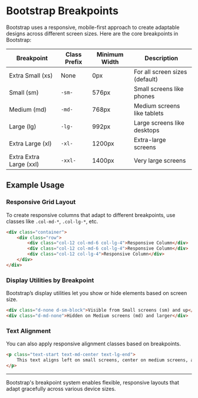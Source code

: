 # Bootstrap Breakpoints

Bootstrap uses a responsive, mobile-first approach to create adaptable designs across different screen sizes. Here are the core breakpoints in Bootstrap:

| Breakpoint | Class Prefix | Minimum Width | Description                     |
|------------|--------------|---------------|---------------------------------|
| Extra Small (xs) | None        | 0px           | For all screen sizes (default)  |
| Small (sm)       | `-sm-`      | 576px         | Small screens like phones       |
| Medium (md)      | `-md-`      | 768px         | Medium screens like tablets     |
| Large (lg)       | `-lg-`      | 992px         | Large screens like desktops     |
| Extra Large (xl) | `-xl-`      | 1200px        | Extra-large screens             |
| Extra Extra Large (xxl) | `-xxl-` | 1400px    | Very large screens              |

## Example Usage

### Responsive Grid Layout

To create responsive columns that adapt to different breakpoints, use classes like `.col-md-*`, `.col-lg-*`, etc.

```html
<div class="container">
    <div class="row">
        <div class="col-12 col-md-6 col-lg-4">Responsive Column</div>
        <div class="col-12 col-md-6 col-lg-4">Responsive Column</div>
        <div class="col-12 col-lg-4">Responsive Column</div>
    </div>
</div>
```

### Display Utilities by Breakpoint

Bootstrap’s display utilities let you show or hide elements based on screen size.

```html
<div class="d-none d-sm-block">Visible from Small screens (sm) and up</div>
<div class="d-md-none">Hidden on Medium screens (md) and larger</div>
```

### Text Alignment

You can also apply responsive alignment classes based on breakpoints.

```html
<p class="text-start text-md-center text-lg-end">
    This text aligns left on small screens, center on medium screens, and right on large screens.
</p>
```

---

Bootstrap's breakpoint system enables flexible, responsive layouts that adapt gracefully across various device sizes.